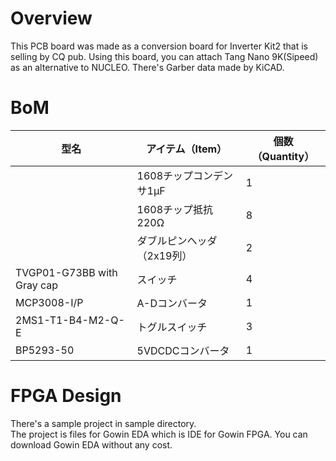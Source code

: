 # Overview
 This PCB board was made as a conversion board for Inverter Kit2 that is selling by CQ pub.
 Using this board, you can attach Tang Nano 9K(Sipeed) as an alternative to NUCLEO.
 There's Garber data made by KiCAD.



# BoM
型名 | アイテム（Item）|個数（Quantity）
---|---|---
　| 1608チップコンデンサ1μF | 1
　| 1608チップ抵抗220Ω | 8
　| ダブルピンヘッダ（2x19列） | 2
TVGP01-G73BB with Gray cap | スイッチ | 4
MCP3008-I/P | A-Dコンバータ | 1
2MS1-T1-B4-M2-Q-E | トグルスイッチ | 3
BP5293-50 | 5VDCDCコンバータ | 1

# FPGA Design
There's a sample project in sample directory.  
The project is files for Gowin EDA which is IDE for Gowin FPGA.
You can download Gowin EDA without any cost.
